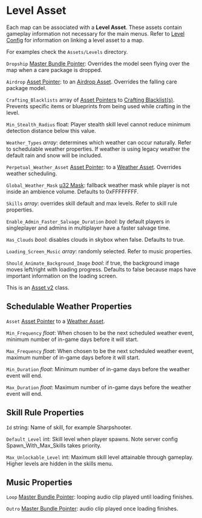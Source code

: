 Level Asset
===========

Each map can be associated with a **Level Asset**. These assets contain gameplay information not necessary for the main menus. Refer to [Level Config](LevelConfig.md) for information on linking a level asset to a map.

For examples check the `Assets/Levels` directory.

`Dropship` [Master Bundle Pointer](MasterBundlePtr.md): Overrides the model seen flying over the map when a care package is dropped.

`Airdrop` [Asset Pointer](AssetPtr.md): to an [Airdrop Asset](AirdropAsset.md). Overrides the falling care package model.

`Crafting_Blacklists` array of [Asset Pointers](AssetPtr.md) to [Crafting Blacklist(s)](CraftingBlacklistAsset.md). Prevents specific items or blueprints from being used while crafting in the level.

`Min_Stealth_Radius` float: Player stealth skill level cannot reduce minimum detection distance below this value.

`Weather_Types` *array*: determines which weather can occur naturally. Refer to schedulable weather properties. If weather is using legacy weather the default rain and snow will be included.

`Perpetual_Weather_Asset` [Asset Pointer](AssetPtr.md): to a [Weather Asset](WeatherAsset.md). Overrides weather scheduling.

`Global_Weather_Mask` [u32 Mask](Bitmask.md): fallback weather mask while player is not inside an ambience volume. Defaults to 0xFFFFFFFF.

`Skills` *array*: overrides skill default and max levels. Refer to skill rule properties.

`Enable_Admin_Faster_Salvage_Duration` *bool*: by default players in singleplayer and admins in multiplayer have a faster salvage time.

`Has_Clouds` *bool*: disables clouds in skybox when false. Defaults to true.

`Loading_Screen_Music` *array*: randomly selected. Refer to music properties.

`Should_Animate_Background_Image` *bool*: if true, the background image moves left/right with loading progress. Defaults to false because maps have important information on the loading screen.

This is an [Asset v2](AssetsV2.md) class.

## Schedulable Weather Properties

`Asset` [Asset Pointer](AssetPtr.md) to a [Weather Asset](WeatherAsset.md).

`Min_Frequency` *float*: When chosen to be the next scheduled weather event, minimum number of in-game days before it will start.

`Max_Frequency` *float*: When chosen to be the next scheduled weather event, maximum number of in-game days before it will start.

`Min_Duration` *float*: Minimum number of in-game days before the weather event will end.

`Max_Duration` *float*: Maximum number of in-game days before the weather event will end.

## Skill Rule Properties

`Id` string: Name of skill, for example Sharpshooter.

`Default_Level` int: Skill level when player spawns. Note server config Spawn_With_Max_Skills takes priority.

`Max_Unlockable_Level` int: Maximum skill level attainable through gameplay. Higher levels are hidden in the skills menu.

## Music Properties

`Loop` [Master Bundle Pointer](MasterBundlePtr.md): looping audio clip played until loading finishes.

`Outro` [Master Bundle Pointer](MasterBundlePtr.md): audio clip played once loading finishes.
